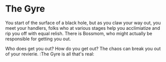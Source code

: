 # The Gyre

You start of the surface of a black hole, but as you claw your way out, you meet your handlers, folks who at various stages help you acclimiatize and rip you off with equal relish. There is Bossmom, who might actually be responsible for getting you out. 

Who does get you out? How do you get out? The chaos can break you out of your revierie. :The Gyre is all that's real: